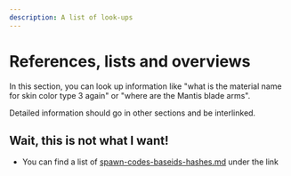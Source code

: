 ```yaml
---
description: A list of look-ups
---
```


# References, lists and overviews

In this section, you can look up information like "what is the material name for skin color type 3 again" or "where are the Mantis blade arms".&#x20;

Detailed information should go in other sections and be interlinked.

## Wait, this is not what I want!

* You can find a list of [spawn-codes-baseids-hashes.md](equipment/spawn-codes-baseids-hashes.md "mention") under the link
